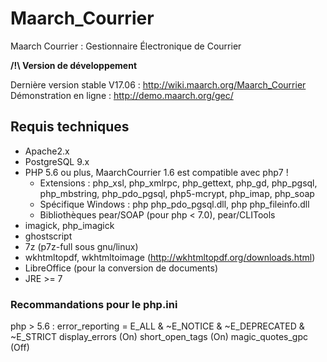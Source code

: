 # Maarch_Courrier
Maarch Courrier : Gestionnaire Électronique de Courrier

**/!\ Version de développement**

Dernière version stable V17.06 : http://wiki.maarch.org/Maarch_Courrier
Démonstration en ligne : http://demo.maarch.org/gec/

## Requis techniques

* Apache2.x
* PostgreSQL 9.x
* PHP 5.6 ou plus, MaarchCourrier 1.6 est compatible avec php7 !
   * Extensions : php_xsl, php_xmlrpc, php_gettext, php_gd, php_pgsql, php_mbstring, php_pdo_pgsql, php5-mcrypt, php_imap, php_soap
   * Spécifique Windows : php php_pdo_pgsql.dll, php php_fileinfo.dll
   * Bibliothèques pear/SOAP (pour php < 7.0), pear/CLITools
* imagick, php_imagick
* ghostscript
* 7z (p7z-full sous gnu/linux)
* wkhtmltopdf, wkhtmltoimage (http://wkhtmltopdf.org/downloads.html)
* LibreOffice (pour la conversion de documents)
* JRE >= 7

###  Recommandations pour le php.ini

php > 5.6 : error_reporting = E_ALL & ~E_NOTICE & ~E_DEPRECATED & ~E_STRICT
display_errors (On)
short_open_tags (On)
magic_quotes_gpc (Off)


